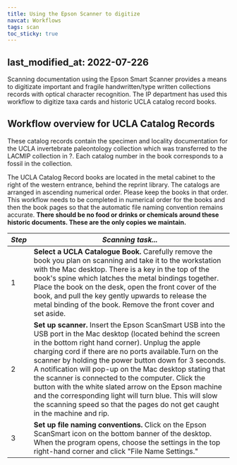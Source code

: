```yaml
---
title: Using the Epson Scanner to digitize 
navcat: Workflows
tags: scan
toc_sticky: true
---
```

last_modified_at: 2022-07-226
---

Scanning documentation using the Epson Smart Scanner provides a means to digitizate important and fragile handwritten/type written collections records with optical character recognition. The IP department has used this workflow to digitize taxa cards and historic UCLA catalog record books. 
## Workflow overview for UCLA Catalog Records 
These catalog records contain the specimen and locality documentation for the UCLA invertebrate paleontology collection which was transferred to the LACMIP collection in ?. Each catalog number in the book corresponds to a fossil in the collection.

The UCLA Catalog Record books are located in the metal cabinet to the right of the western entrance, behind the reprint library. The catalogs are arranged in ascending numerical order. Please keep the books in that order. This workflow needs to be completed in numerical order for the books and then the book pages so that the automatic file naming convention remains accurate. 
**There should be no food or drinks or chemicals around these historic documents. These are the only copies we maintain.**

 *Step* | *Scanning task...*
   --- | ---
   1 | **Select a UCLA Catalogue Book.** Carefully remove the book you plan on scanning and take it to the workstation with the Mac desktop. There is a key in the top of the book's spine which latches the metal bindings together. Place the book on the desk, open the front cover of the book, and pull the key gently upwards to release the metal binding of the book. Remove the front cover and set aside. 
   2 | **Set up scanner.** Insert the Epson ScanSmart USB into the USB port in the Mac desktop (located behind the screen in the bottom right hand corner). Unplug the apple charging cord if there are no ports available.Turn on the scanner by holding the power button down for 3 seconds. A notification will pop-up on the Mac desktop stating that the scanner is connected to the computer. Click the button with the white slated arrow on the Epson machine and the corresponding light will turn blue. This will slow the scanning speed so that the pages do not get caught in the machine and rip. 
   3 | **Set up file naming conventions.** Click on the Epson ScanSmart icon on the bottom banner of the desktop. When the program opens, choose the settings in the top right-hand corner and click "File Name Settings." 
   
